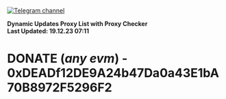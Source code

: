 [![Telegram channel](https://img.shields.io/endpoint?url=https://runkit.io/damiankrawczyk/telegram-badge/branches/master?url=https://t.me/n4z4v0d)](https://t.me/n4z4v0d) 

**Dynamic Updates Proxy List with Proxy Checker**  
**Last Updated: 19.12.23 07:11**

# DONATE (_any evm_) - 0xDEADf12DE9A24b47Da0a43E1bA70B8972F5296F2
